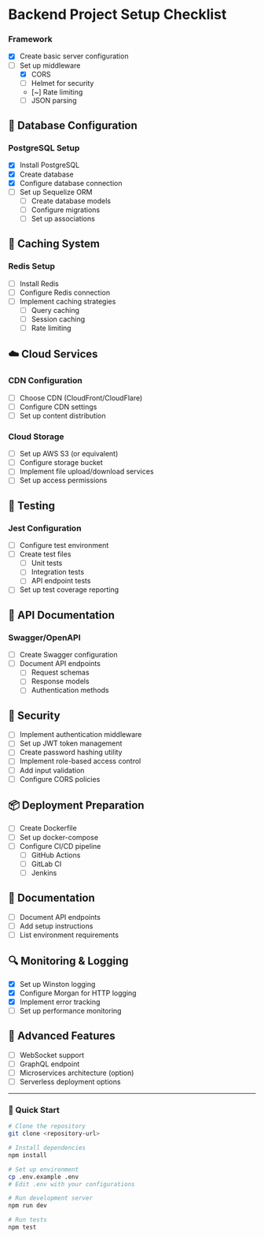 # Backend Project Setup Checklist

### Framework

- [x] Create basic server configuration
- [ ] Set up middleware
  - [x] CORS
  - [ ] Helmet for security
  - [~] Rate limiting
  - [ ] JSON parsing

## 💾 Database Configuration

### PostgreSQL Setup

- [x] Install PostgreSQL
- [x] Create database
- [x] Configure database connection
- [ ] Set up Sequelize ORM
  - [ ] Create database models
  - [ ] Configure migrations
  - [ ] Set up associations

## 🚦 Caching System

### Redis Setup

- [ ] Install Redis
- [ ] Configure Redis connection
- [ ] Implement caching strategies
  - [ ] Query caching
  - [ ] Session caching
  - [ ] Rate limiting

## ☁️ Cloud Services

### CDN Configuration

- [ ] Choose CDN (CloudFront/CloudFlare)
- [ ] Configure CDN settings
- [ ] Set up content distribution

### Cloud Storage

- [ ] Set up AWS S3 (or equivalent)
- [ ] Configure storage bucket
- [ ] Implement file upload/download services
- [ ] Set up access permissions

## 🧪 Testing

### Jest Configuration

- [ ] Configure test environment
- [ ] Create test files
  - [ ] Unit tests
  - [ ] Integration tests
  - [ ] API endpoint tests
- [ ] Set up test coverage reporting

## 📄 API Documentation

### Swagger/OpenAPI

- [ ] Create Swagger configuration
- [ ] Document API endpoints
  - [ ] Request schemas
  - [ ] Response models
  - [ ] Authentication methods

## 🔐 Security

- [ ] Implement authentication middleware
- [ ] Set up JWT token management
- [ ] Create password hashing utility
- [ ] Implement role-based access control
- [ ] Add input validation
- [ ] Configure CORS policies

## 📦 Deployment Preparation

- [ ] Create Dockerfile
- [ ] Set up docker-compose
- [ ] Configure CI/CD pipeline
  - [ ] GitHub Actions
  - [ ] GitLab CI
  - [ ] Jenkins

## 📝 Documentation

- [ ] Document API endpoints
- [ ] Add setup instructions
- [ ] List environment requirements

## 🔍 Monitoring & Logging

- [x] Set up Winston logging
- [x] Configure Morgan for HTTP logging
- [x] Implement error tracking
- [ ] Set up performance monitoring

## 🚧 Advanced Features

- [ ] WebSocket support
- [ ] GraphQL endpoint
- [ ] Microservices architecture (option)
- [ ] Serverless deployment options

---

### 📌 Quick Start

```bash
# Clone the repository
git clone <repository-url>

# Install dependencies
npm install

# Set up environment
cp .env.example .env
# Edit .env with your configurations

# Run development server
npm run dev

# Run tests
npm test
```
